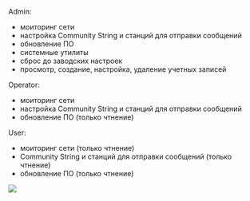 Admin:
- моиторинг сети
- настройка Community String и станций для отправки сообщений
- обновление ПО
- системные утилиты
- сброс до заводских настроек
- просмотр, создание, настройка, удаление учетных записей

Operator:
- моиторинг сети
- настройка Community String и станций для отправки сообщений
- обновление ПО (только чтнение)

User:
- моиторинг сети (только чтнение)
- Community String и станций для отправки сообщений (только чтнение)
- обновление ПО (только чтнение) 



<img src="https://raw.githubusercontent.com/xxl601/xxl601.github.io/main/admin/1.png">

